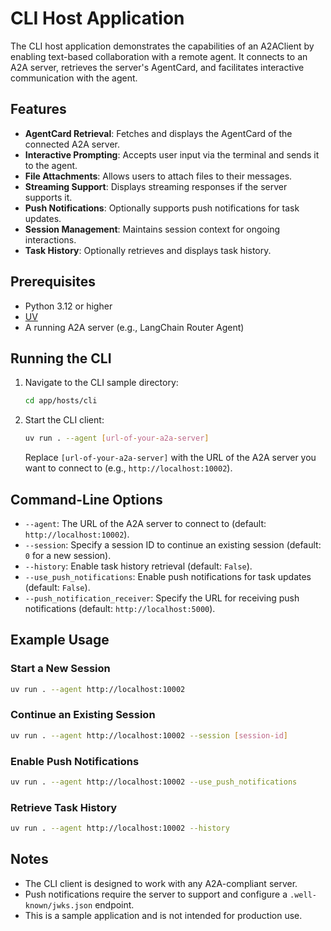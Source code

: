 # CLI Host Application

The CLI host application demonstrates the capabilities of an A2AClient by enabling text-based collaboration with a remote agent. It connects to an A2A server, retrieves the server's AgentCard, and facilitates interactive communication with the agent.

## Features

- **AgentCard Retrieval**: Fetches and displays the AgentCard of the connected A2A server.
- **Interactive Prompting**: Accepts user input via the terminal and sends it to the agent.
- **File Attachments**: Allows users to attach files to their messages.
- **Streaming Support**: Displays streaming responses if the server supports it.
- **Push Notifications**: Optionally supports push notifications for task updates.
- **Session Management**: Maintains session context for ongoing interactions.
- **Task History**: Optionally retrieves and displays task history.

## Prerequisites

- Python 3.12 or higher
- [UV](https://docs.astral.sh/uv/)
- A running A2A server (e.g., LangChain Router Agent)

## Running the CLI

1. Navigate to the CLI sample directory:
   ```bash
   cd app/hosts/cli
   ```
2. Start the CLI client:
   ```bash
   uv run . --agent [url-of-your-a2a-server]
   ```
   Replace `[url-of-your-a2a-server]` with the URL of the A2A server you want to connect to (e.g., `http://localhost:10002`).

## Command-Line Options

- `--agent`: The URL of the A2A server to connect to (default: `http://localhost:10002`).
- `--session`: Specify a session ID to continue an existing session (default: `0` for a new session).
- `--history`: Enable task history retrieval (default: `False`).
- `--use_push_notifications`: Enable push notifications for task updates (default: `False`).
- `--push_notification_receiver`: Specify the URL for receiving push notifications (default: `http://localhost:5000`).

## Example Usage

### Start a New Session

```bash
uv run . --agent http://localhost:10002
```

### Continue an Existing Session

```bash
uv run . --agent http://localhost:10002 --session [session-id]
```

### Enable Push Notifications

```bash
uv run . --agent http://localhost:10002 --use_push_notifications
```

### Retrieve Task History

```bash
uv run . --agent http://localhost:10002 --history
```

## Notes

- The CLI client is designed to work with any A2A-compliant server.
- Push notifications require the server to support and configure a `.well-known/jwks.json` endpoint.
- This is a sample application and is not intended for production use.
